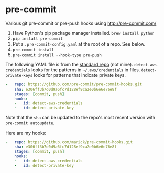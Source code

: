 # pre-commit
Various git pre-commit or pre-push hooks using http://pre-commit.com/


1. Have Python's pip package manager installed. `brew install python`
2. `pip install pre-commit`
3. Put a `.pre-commit-config.yaml` at the root of a repo. See below.
4. `pre-commit install`
5. `pre-commit install --hook-type pre-push`

The following YAML file is from the [standard repo](https://github.com/pre-commit/pre-commit-hooks) (not mine). 
`detect-aws-credentials` looks for the patterns in `~/.aws/credentials` in files. 
`detect-private-keys` looks for patterns that indicate private keys.

```yaml
-   repo: https://github.com/pre-commit/pre-commit-hooks.git
    sha: e306ff3b7d0d9a6fc7d128ef9ca2e0b6e6e76e8f
    stages: [commit, push]
    hooks:
    -   id: detect-aws-credentials
    -   id: detect-private-key
```

Note that the `sha` can be updated to the repo's most recent version with `pre-commit autoupdate`.

Here are my hooks:

```yaml
-   repo: https://github.com/marick/pre-commit-hooks.git
    sha: e306ff3b7d0d9a6fc7d128ef9ca2e0b6e6e76e8f
    stages: [commit, push]
    hooks:
    -   id: detect-aws-credentials
    -   id: detect-private-key
```

